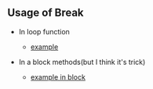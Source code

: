 ## Usage of Break

* In loop function

   * [example](070_break.rb)

* In a block methods(but I think it's trick)

   * [example in block](070_break_block.rb)


